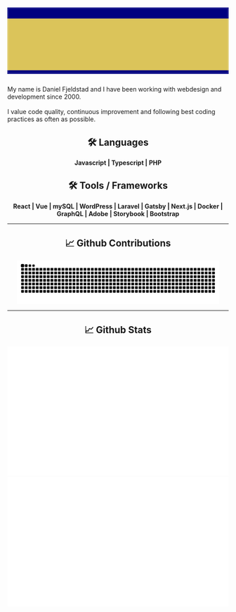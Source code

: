<h1 align="center"><img src="https://github.com/w3bdesign/w3bdesign/blob/master/svg/animated-header.svg" alt="Header image" /></h1>

<span align="center">My name is Daniel Fjeldstad and I have been working with webdesign and development since 2000. <br/>
  <br />
  I value code quality, continuous improvement and following best coding practices as often as possible. 
</span>

<h2 align="center">🛠️ Languages</h2>
<p align="center">
 <b>
  Javascript | Typescript | PHP
</b>
<h2 align="center">🛠️ Tools / Frameworks</h2>
<p align="center">
 <b>
 React | Vue | mySQL | WordPress | Laravel | Gatsby | Next.js  | Docker  | GraphQL | Adobe | Storybook | Bootstrap
  </b>
</p>
<hr />
<h2 align="center">📈 Github Contributions</h2>
<p align="center">
<a href="https://github.com/w3bdesign">
  <img height="100" align="center" src="https://raw.githubusercontent.com/w3bdesign/w3bdesign/output/github-contribution-grid-snake.svg" />
</a>
 </p>
 <hr />
 <h2 align="center">📈 Github Stats</h2>
 
 <p align="center">
<img src="https://github.com/w3bdesign/github-stats/blob/master/generated/overview.svg" alt="Overview" />
 <img src="https://github.com/w3bdesign/github-stats/blob/master/generated/languages.svg" alt="Languages" />
 </p>

